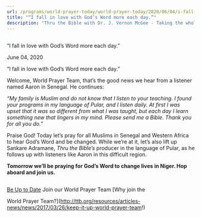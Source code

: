 ```yaml
---
url: /programs/world-prayer-today/world-prayer-today/2020/06/04/i-fall-in-love-with-god-s-word-more-each-day-
title: "“I fall in love with God’s Word more each day.”"
description: "Thru the Bible with Dr. J. Vernon McGee - Taking the whole Word to the whole world"
---
```







## 
 “I fall in love with God’s Word more each day.”


June 04, 2020




“I fall in love with God’s Word more each day.”


Welcome, World Prayer Team, that’s the good news we hear from a listener named Aaron in Senegal. He continues:


*“My family is Muslim and do not know that I listen to your teaching. I found your programs in my language of Pular, and I listen daily. At first I was upset that it was so different from what I was taught, but each day I learn something new that lingers in my mind. Please send me a Bible. Thank you for all you do.”*


Praise God! Today let’s pray for all Muslims in Senegal and Western Africa to hear God’s Word and be changed. While we’re at it, let’s also lift up Sankare Adramane, *Thru the Bible’s* producer in the language of Pular, as he follows up with listeners like Aaron in this difficult region.


**Tomorrow we’ll be praying for God’s Word to change lives in Niger. Hop aboard and join us.**







## 




[Be Up to Date](http://feeds.feedburner.com/WorldPrayerToday "World Prayer Today RSS Feed")
Join our World Prayer Team
[Why join the  

World Prayer Team?](http://ttb.org/resources/articles-news/news/2017/03/26/keep-it-up-world-prayer-team!)




